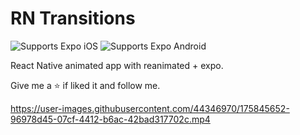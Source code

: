 # RN Transitions

<p>
  <!-- iOS -->
  <img alt="Supports Expo iOS" longdesc="Supports Expo iOS" src="https://img.shields.io/badge/iOS-4630EB.svg?style=flat-square&logo=APPLE&labelColor=999999&logoColor=fff" />
  <!-- Android -->
  <img alt="Supports Expo Android" longdesc="Supports Expo Android" src="https://img.shields.io/badge/Android-4630EB.svg?style=flat-square&logo=ANDROID&labelColor=A4C639&logoColor=fff" />
</p>

React Native animated app with reanimated + expo.

Give me a ⭐️ if liked it and follow me.

https://user-images.githubusercontent.com/44346970/175845652-96978d45-07cf-4412-b6ac-42bad317702c.mp4


